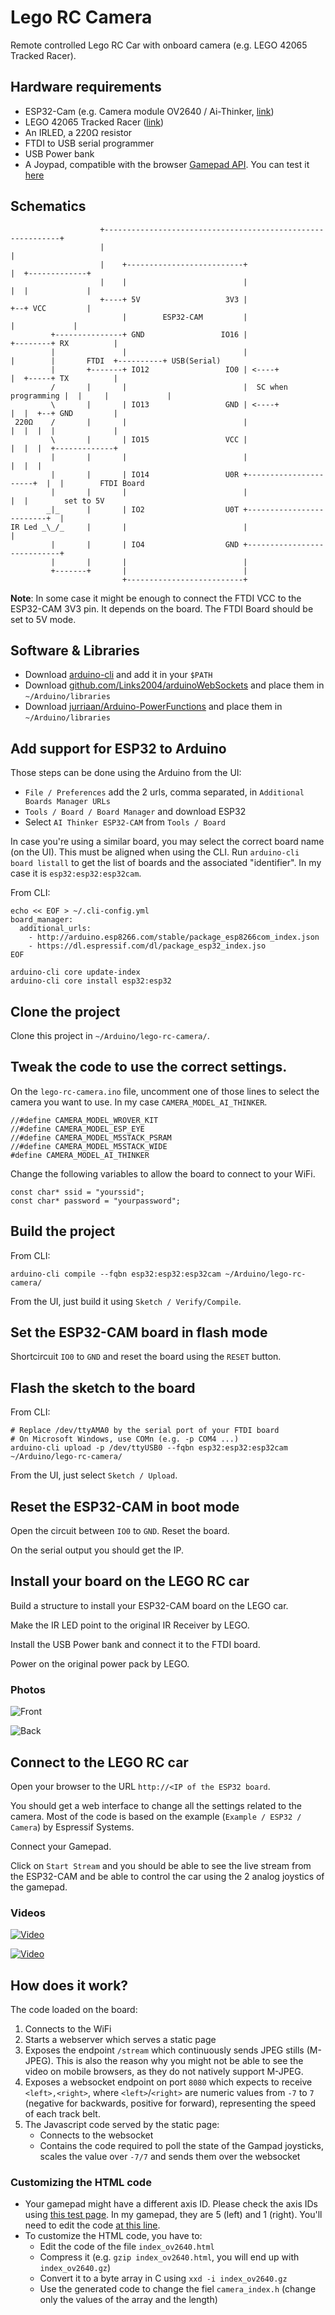 # Lego RC Camera

Remote controlled Lego RC Car with onboard camera (e.g. LEGO 42065 Tracked Racer).

## Hardware requirements

* ESP32-Cam (e.g. Camera module OV2640 / Ai-Thinker, [link](https://www.banggood.com/ESP32-CAM-WiFi-bluetooth-Camera-Module-Development-Board-ESP32-With-Camera-Module-OV2640-p-1394679.html?rmmds=buy&cur_warehouse=CN))
* LEGO 42065 Tracked Racer ([link](https://www.lego.com/en-us/product/rc-tracked-racer-42065))
* An IRLED, a 220Ω resistor
* FTDI to USB serial programmer
* USB Power bank
* A Joypad, compatible with the browser [Gamepad API](https://developer.mozilla.org/en-US/docs/Web/API/Gamepad_API). You can test it [here](https://html5gamepad.com/)

## Schematics

```
                    +------------------------------------------------------------+
                    |                                                            |
                    |    +--------------------------+                            |  +-------------+
                    |    |                          |                            |  |             |
                    +----+ 5V                   3V3 |                            +--+ VCC         |
                         |        ESP32-CAM         |                               |             |
         +---------------+ GND                 IO16 |                      +--------+ RX          |
         |               |                          |                      |        |       FTDI  +----------+ USB(Serial)
         |       +-------+ IO12                 IO0 | <----+               |  +-----+ TX          |
         /       |       |                          |  SC when programming |  |     |             |
         \       |       | IO13                 GND | <----+               |  |  +--+ GND         |
 220Ω    /       |       |                          |                      |  |  |  |             |
         \       |       | IO15                 VCC |                      |  |  |  +-------------+
         |       |       |                          |                      |  |  |
         |       |       | IO14                 U0R +----------------------+  |  |        FTDI Board
         |       |       |                          |                         |  |        set to 5V
        _|_      |       | IO2                  U0T +-------------------------+  |
IR Led _\_/_     |       |                          |                            |
         |       |       | IO4                  GND +----------------------------+
         |       |       |                          |
         +-------+       |                          |
                         +--------------------------+

```

**Note**: In some case it might be enough to connect the FTDI VCC to the ESP32-CAM 3V3 pin. It depends on the board.
The FTDI Board should be set to 5V mode.

## Software & Libraries

- Download [arduino-cli](https://github.com/arduino/arduino-cli) and add it in your `$PATH`
- Download [github.com/Links2004/arduinoWebSockets](https://github.com/Links2004/arduinoWebSockets) and place them in `~/Arduino/libraries`
- Download [jurriaan/Arduino-PowerFunctions]( https://github.com/jurriaan/Arduino-PowerFunctions) and place them in `~/Arduino/libraries`

## Add support for ESP32 to Arduino

Those steps can be done using the Arduino from the UI:
- `File / Preferences` add the 2 urls, comma separated, in `Additional Boards Manager URLs`
- `Tools / Board / Board Manager` and download ESP32
- Select `AI Thinker ESP32-CAM` from `Tools / Board` 

In case you're using a similar board, you may select the correct board name (on the UI).
This must be aligned when using the CLI. Run `arduino-cli board listall` to get the list of boards and the associated "identifier".
In my case it is `esp32:esp32:esp32cam`.

From CLI:

```
echo << EOF > ~/.cli-config.yml
board_manager:
  additional_urls:
    - http://arduino.esp8266.com/stable/package_esp8266com_index.json
    - https://dl.espressif.com/dl/package_esp32_index.jso
EOF

arduino-cli core update-index
arduino-cli core install esp32:esp32
```

## Clone the project

Clone this project in `~/Arduino/lego-rc-camera/`.

## Tweak the code to use the correct settings.

On the `lego-rc-camera.ino` file, uncomment one of those lines to select the camera you want to use.
In my case `CAMERA_MODEL_AI_THINKER`.
```
//#define CAMERA_MODEL_WROVER_KIT
//#define CAMERA_MODEL_ESP_EYE
//#define CAMERA_MODEL_M5STACK_PSRAM
//#define CAMERA_MODEL_M5STACK_WIDE
#define CAMERA_MODEL_AI_THINKER
```

Change the following variables to allow the board to connect to your WiFi.
```
const char* ssid = "yourssid";
const char* password = "yourpassword";
```

## Build the project

From CLI:
```
arduino-cli compile --fqbn esp32:esp32:esp32cam ~/Arduino/lego-rc-camera/
```

From the UI, just build it using `Sketch / Verify/Compile`.

## Set the ESP32-CAM board in flash mode

Shortcircuit `IO0` to `GND` and reset the board using the `RESET` button.

## Flash the sketch to the board

From CLI:
```
# Replace /dev/ttyAMA0 by the serial port of your FTDI board
# On Microsoft Windows, use COMn (e.g. -p COM4 ...)
arduino-cli upload -p /dev/ttyUSB0 --fqbn esp32:esp32:esp32cam ~/Arduino/lego-rc-camera/
```

From the UI, just select `Sketch / Upload`.

## Reset the ESP32-CAM in boot mode

Open the circuit between `IO0` to `GND`. Reset the board.

On the serial output you should get the IP.

## Install your board on the LEGO RC car

Build a structure to install your ESP32-CAM board on the LEGO car.

Make the IR LED point to the original IR Receiver by LEGO.

Install the USB Power bank and connect it to the FTDI board.

Power on the original power pack by LEGO.

### Photos

![Front](https://github.com/lucabelluccini/esp32-experiments/raw/master/arduino-esp32/lego-rc-camera/front.jpg)

![Back](https://github.com/lucabelluccini/esp32-experiments/raw/master/arduino-esp32/lego-rc-camera/back.jpg)

## Connect to the LEGO RC car

Open your browser to the URL `http://<IP of the ESP32 board`.

You should get a web interface to change all the settings related to the camera. Most of the code is based on the example (`Example / ESP32 / Camera`) by Espressif Systems.

Connect your Gamepad.

Click on `Start Stream` and you should be able to see the live stream from the ESP32-CAM and be able to control the car using the 2 analog joystics of the gamepad.

### Videos

[![Video](https://img.youtube.com/vi/rEuVPEsHVA4/0.jpg)](https://www.youtube.com/watch?v=rEuVPEsHVA4)

[![Video](https://img.youtube.com/vi/kWpy9fVaD5E/0.jpg)](https://www.youtube.com/watch?v=kWpy9fVaD5E)

## How does it work?

The code loaded on the board:
1. Connects to the WiFi
1. Starts a webserver which serves a static page
1. Exposes the endpoint `/stream` which continuously sends JPEG stills (M-JPEG). This is also the reason why you might not be able to see the video on mobile browsers, as they do not natively support M-JPEG.
1. Exposes a websocket endpoint on port `8080` which expects to receive `<left>,<right>`, where `<left>`/`<right>` are numeric values from `-7` to `7` (negative for backwards, positive for forward), representing the speed of each track belt.
1. The Javascript code served by the static page:
    - Connects to the websocket
    - Contains the code required to poll the state of the Gampad joysticks, scales the value over `-7/7` and sends them over the websocket

### Customizing the HTML code

- Your gamepad might have a different axis ID. Please check the axis IDs using [this test page](https://html5gamepad.com/). In my gamepad, they are 5 (left) and 1 (right). You'll need to edit the code [at this line](https://github.com/lucabelluccini/esp32-experiments/blob/master/lego-rc-camera/index_ov2640.html#L856).
- To customize the HTML code, you have to:
    - Edit the code of the file `index_ov2640.html`
    - Compress it (e.g. `gzip index_ov2640.html`, you will end up with `index_ov2640.gz`)
    - Convert it to a byte array in C using `xxd -i index_ov2640.gz`
    - Use the generated code to change the fiel `camera_index.h` (change only the values of the array and the length)
